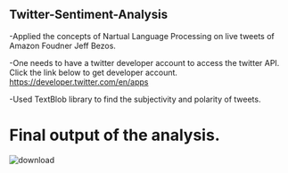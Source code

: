 ## Twitter-Sentiment-Analysis

-Applied the concepts of Nartual Language Processing on live tweets of Amazon Foudner Jeff Bezos.

-One needs to have a twitter developer account to access the twitter API. Click the link below to get developer account.
https://developer.twitter.com/en/apps

-Used TextBlob library to find the subjectivity and polarity of tweets.

# Final output of the analysis.

![download](https://user-images.githubusercontent.com/59839971/112813430-e91a1d00-909d-11eb-9b43-427a1f658d3e.png)

